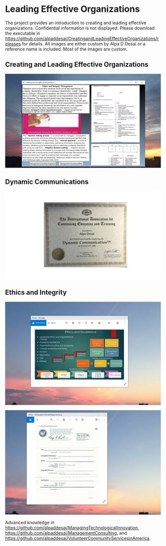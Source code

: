 #  Leading Effective Organizations

The project provides an introduction to creating and leading effective organizations. Confidential information is not displayed. Please download the executable in https://github.com/alpaddesai/CreatingandLeadingEffectiveOrganizations/releases for details. All images are either custom by Alpa D Desai or a reference name is included. Most of the images are custom. 

## Creating and Leading Effective Organizations
![image](Ethics.png)

## Dynamic Communications
![image](DynamicCommunicationsI.jpg)

## Ethics and Integrity
![image](EthicsandExcellence.png)

![image](USCopyrightCertificate.png)

Advanced knowledge in https://github.com/alpaddesai/ManagingTechnologicalInnovation, https://github.com/alpaddesai/ManagementConsulting, and https://github.com/alpaddesai/VolunteerCommunityServicesinAmerica.
